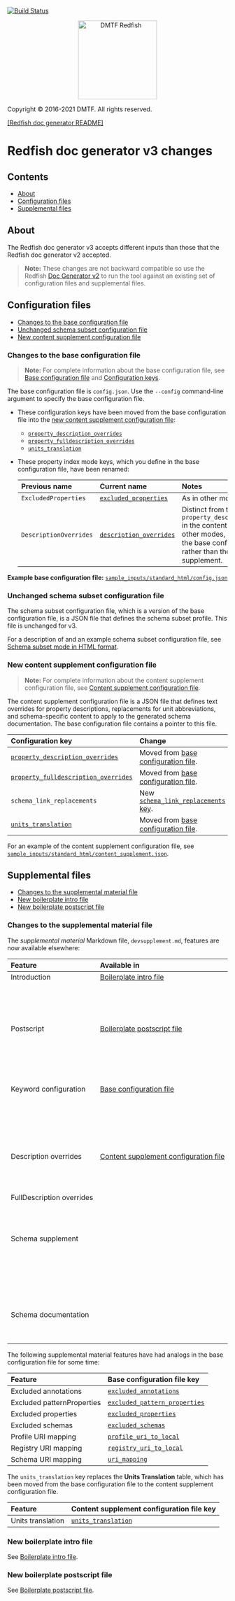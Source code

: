 [![Build Status](https://travis-ci.com/DMTF/Redfish-Tools.svg?branch=master)](https://travis-ci.com/github/DMTF/Redfish-Tools)
<p align="center">
  <img src="http://redfish.dmtf.org/sites/all/themes/dmtf2015/images/dmtf-redfish-logo.png" alt="DMTF Redfish" width=180></p>

Copyright © 2016-2021 DMTF. All rights reserved.

[[Redfish doc generator README]](README.md#redfish-doc-generator "README.md#redfish-doc-generator")

# Redfish doc generator v3 changes

## Contents

* [About](#about)
* [Configuration files](#configuration-files)
* [Supplemental files](#supplemental-files)

## About

The Redfish doc generator v3 accepts different inputs than those that the Redfish doc generator v2 accepted.

> **Note:** These changes are not backward compatible so use the Redfish [Doc Generator v2](https://github.com/DMTF/Redfish-Tools/releases/tag/doc_gen_v2.0.0 "https://github.com/DMTF/Redfish-Tools/releases/tag/doc_gen_v2.0.0") to run the tool against an existing set of configuration files and supplemental files.

## Configuration files

* [Changes to the base configuration file](#changes-to-the-base-configuration-file)
* [Unchanged schema subset configuration file](#unchanged-schema-subset-configuration-file)
* [New content supplement configuration file](#new-content-supplement-configuration-file)

### Changes to the base configuration file

> **Note:** For complete information about the base configuration file, see [Base configuration file](README_config_files.md#base-configuration-file "README_config_files.md#base-configuration-file") and [Configuration keys](README-base-configuration-file.md#configuration-keys "README-base-configuration-file.md#configuration-keys").

The base configuration file is `config.json`. Use the `--config` command-line argument to specify the base configuration file.

* These configuration keys have been moved from the base configuration file into the [new content supplement configuration file](#new-content-supplement-configuration-file):

    * <a href="README_config_files.md#property_description_overrides" title="README_config_files.md#property_description_overrides"><code>property_description_overrides</code></a>
    * <a href="README_config_files.md#property_fulldescription_overrides" title="README_config_files.md#property_fulldescription_overrides"><code>property_fulldescription_overrides</code></a>
    * <a href="README_config_files.md#units_translation" title="README_config_files.md#units_translation"><code>units_translation</code></a>

* These property index mode keys, which you define in the base configuration file, have been renamed:

	| Previous name          | Current name            | Notes                                         |
	| :--------------------- | :---------------------- | :-------------------------------------------- |
	| `ExcludedProperties`   | [`excluded_properties`](README-base-configuration-file.md#excluded_properties "README-base-configuration-file.md#excluded_properties")   | As in other modes.                            |
	| `DescriptionOverrides` | [`description_overrides`](README-base-configuration-file.md#description_overrides "README-base-configuration-file.md#description_overrides") | Distinct from the `property_description_overrides` in the content supplement for other modes, and is provided in the base configuration file rather than the content supplement. |

**Example base configuration file:** <a href="sample_inputs/standard_html/config.json#L1" title="sample_inputs/standard_html/config.json#L1"><code>sample_inputs/standard_html/config.json</code></a>

### Unchanged schema subset configuration file

The schema subset configuration file, which is a version of the base configuration file, is a JSON file that defines the schema subset profile. This file is unchanged for v3.

For a description of and an example schema subset configuration file, see <a href="README-base-configuration-file.md#schema-subset-mode-in-html-format" title="README-base-configuration-file.md#schema-subset-mode-in-html-format">Schema subset mode in HTML format</a>.

### New content supplement configuration file

> **Note:** For complete information about the content supplement configuration file, see [Content supplement configuration file](README_config_files.md#content-supplement-configuration-file "README_config_files.md#content-supplement-configuration-file").

The content supplement configuration file is a JSON file that defines text overrides for property descriptions, replacements for unit abbreviations, and schema-specific content to apply to the generated schema documentation. The base configuration file contains a pointer to this file.

| Configuration key | Change    |
| :---------------- | :-------- |
| <a href="README_config_files.md#property_fulldescription_overrides" title="README_config_files.md#property_fulldescription_overrides"><code>property_description_overrides</code></a> | Moved from [base configuration file](#changes-to-the-base-configuration-file). |
| <a href="README_config_files.md#property_fulldescription_overrides" title="README_config_files.md#property_fulldescription_overrides"><code>property_fulldescription_overrides</code></a> | Moved from [base configuration file](#changes-to-the-base-configuration-file). |
| `schema_link_replacements` | New [`schema_link_replacements` key](README_config_files.md/#schema_link_replacements "README_config_files.md/#schema_link_replacements"). |
| <a href="README_config_files.md#units_translation" title="README_config_files.md#units_translation"><code>units_translation</code></a> | Moved from [base configuration file](#changes-to-the-base-configuration-file). |

For an example of the content supplement configuration file, see <a href="sample_inputs/standard_html/content_supplement.json#L1" title="sample_inputs/standard_html/content_supplement.json#L1"><code>sample_inputs/standard_html/content_supplement.json</code></a>.

## Supplemental files

* [Changes to the supplemental material file](#changes-to-the-supplemental-material-file)
* [New boilerplate intro file](#new-boilerplate-intro-file)
* [New boilerplate postscript file](#new-boilerplate-postscript-file)

### Changes to the supplemental material file

The *supplemental material* Markdown file, `devsupplement.md`, features are now available elsewhere:

<table>
   <thead>
      <tr>
         <th align="left" valign="top">Feature</th>
         <th align="left" valign="top">Available in</th>
         <th align="left" valign="top">Details</th>
      </tr>
   </thead>
   <tbody>
      <tr>
         <td align="left" valign="top">Introduction</td>
         <td align="left" valign="top"><a href="README_config_files.md#boilerplate-intro-file" title="README_config_files.md#boilerplate-intro-file">Boilerplate intro file</a></td>
         <td align="left" valign="top">
            <p>Use the <a href="README-base-configuration-file.md#boilerplate_intro" title="README-base-configuration-file.md#boilerplate_intro"><code>boilerplate_intro</code></a> key in the base configuration file to specify the location of the boilerplate intro file. Format of the file is unchanged.</p>
         </td>
      </tr>
      <tr>
         <td align="left" valign="top">Postscript</td>
         <td align="left" valign="top"><a href="README_config_files.md#boilerplate-postscript-file" title="README_config_files.md#boilerplate-postscript-file">Boilerplate postscript file</a></td>
         <td align="left" valign="top">
            <p>Use the <a href="README-base-configuration-file.md#boilerplate_postscript" title="README-base-configuration-file.md#boilerplate_postscript"><code>boilerplate_postscript</code></a> key in the base configuration file to specify the location of the boilerplate postscript file. Format of the file is unchanged.</p>
         </td>
      </tr>
      <tr>
         <td align="left" valign="top">Keyword configuration</td>
         <td align="left" valign="top"><a href="README_config_files.md#base-configuration-file">Base&nbsp;configuration file</a></td>
         <td align="left" valign="top">
            <p>Use these keys:</p>
            <ul>
               <li><a href="README-base-configuration-file.md#actions_in_property_table" title="README-base-configuration-file.md#actions_in_property_table"><code>actions_in_property_table</code></a></li>
               <li><a href="README-base-configuration-file.md#add_toc" title="README-base-configuration-file.md#add_toc"><code>add_toc</code></a></li>
               <li><a href="README-base-configuration-file.md#omit_version_in_headers" title="README-base-configuration-file.md#omit_version_in_headers"><code>omit_version_in_headers</code></a></li>
               <li><a href="README-base-configuration-file.md#suppress_version_history" title="README-base-configuration-file.md#suppress_version_history"><code>suppress_version_history</code></a></li>
            </ul>
         </td>
      </tr>
      <tr>
         <td align="left" valign="top">Description overrides</td>
         <td align="left" valign="top" rowspan="4"><a href="README_config_files.md#content-supplement-configuration-file">Content&nbsp;supplement&nbsp;configuration&nbsp;file</a></td>
         <td align="left" valign="top">
            <p>Use the <a href="README_config_files.md#property_description_overrides" title="README-configuration--and-supplemental-files.md#property_description_overrides"><code>property_description_overrides</code></a> key.</p>
         </td>
      </tr>
      <tr>
         <td align="left" valign="top">FullDescription&nbsp;overrides</td>
         <td align="left" valign="top">
            <p>Use the <a href="README_config_files.md#property_fulldescription_overrides" title="README-configuration--and-supplemental-files.md#property_fulldescription_overrides"><code>property_fulldescription_overrides</code></a> key.</p>
         </td>
      </tr>
      <tr>
         <td align="left" valign="top">Schema supplement</td>
         <td align="left" valign="top">
            <p>Use the <a href="README_config_files.md#schema_supplement" title="README-configuration--and-supplemental-files.md#schema_supplement"><code>schema_supplement</code></a> key.</p>
            <p>The schema supplement no longer supports JSON payloads. To define the directory location for JSON payload and action examples, use the <a href="README-base-configuration-file.md#payload_dir" title="README-base-configuration-file.md#payload_dir"><code>payload_dir</code></a> key instead.</p>
         </td>
      </tr>
      <tr>
         <td align="left" valign="top">Schema documentation</td>
         <td align="left" valign="top">
            <p>Use the <a href="README_config_files.md#schema_link_replacements" title="README-configuration--and-supplemental-files.md#schema_link_replacements"><code>schema_link_replacements</code></a> key.</p>
         </td>
      </tr>
   </tbody>
</table>

The following supplemental material features have had analogs in the base configuration file for some time:

| Feature                    | Base configuration file key    |
| :------------------------- | :----------------------------- |
| Excluded annotations       | [`excluded_annotations`](README-base-configuration-file.md#excluded_annotations "README-base-configuration-file.md#excluded_annotations") |
| Excluded patternProperties | [`excluded_pattern_properties`](README-base-configuration-file.md#excluded_pattern_properties "README-base-configuration-file.md#excluded_pattern_properties") |
| Excluded properties        | [`excluded_properties`](README-base-configuration-file.md#excluded_properties "README-base-configuration-file.md#excluded_properties") |
| Excluded schemas           | [`excluded_schemas`](README-base-configuration-file.md#excluded_schemas "README-base-configuration-file.md#excluded_schemas") |
| Profile URI mapping        | [`profile_uri_to_local`](README-base-configuration-file.md#profile_uri_to_local "README-base-configuration-file.md#profile_uri_to_local") |
| Registry URI mapping       | [`registry_uri_to_local`](README-base-configuration-file.md#registry_uri_to_local "README-base-configuration-file.md#registry_uri_to_local") |
| Schema URI mapping         | [`uri_mapping`](README-base-configuration-file.md#uri_mapping "README-base-configuration-file.md#uri_mapping") |

The `units_translation` key replaces the **Units Translation** table, which has been moved from the base configuration file to the content supplement configuration file.

| Feature            | Content supplement configuration file key |
| :----------------- | :--------------------------------------- |
| Units translation  | [`units_translation`](README_config_files.md#units_translation "README_config_files.md#units_translation") |

### New boilerplate intro file

See [Boilerplate intro file](README_config_files.md#boilerplate-intro-file "README_config_files.md#boilerplate-intro-file").

### New boilerplate postscript file

See [Boilerplate postscript file](README_config_files.md#boilerplate-postscript-file "README_config_files.md#boilerplate-postscript-file").
